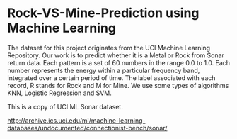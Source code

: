 # Rock-VS-Mine-Prediction using Machine Learning
The dataset for this project originates from the UCI Machine Learning Repository. Our work is to predict whether it is a Metal or Rock from Sonar return data. Each pattern is a set of 60 numbers in the range 0.0 to 1.0. Each number represents the energy within a particular frequency band, integrated over a certain period of time. The label associated with each record, R stands for Rock and M for Mine. We use some types of algorithms KNN, Logistic Regression and SVM.

This is a copy of UCI ML Sonar dataset.

http://archive.ics.uci.edu/ml/machine-learning-databases/undocumented/connectionist-bench/sonar/
